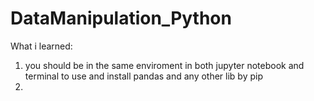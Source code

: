 # DataManipulation_Python

What i learned:
1. you should be in the same enviroment in both jupyter notebook and terminal to use and install pandas and any other lib by pip
2. 